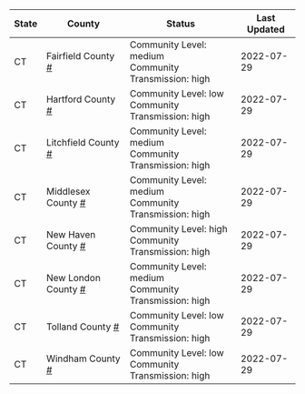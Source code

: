 State | County | Status | Last Updated
--- | --- | --- | --- 
CT | Fairfield County <a href="#fairfield_county">#</a> | <a name="fairfield_county"></a>Community Level: medium<br/>Community Transmission: high | 2022-07-29
CT | Hartford County <a href="#hartford_county">#</a> | <a name="hartford_county"></a>Community Level: low<br/>Community Transmission: high | 2022-07-29
CT | Litchfield County <a href="#litchfield_county">#</a> | <a name="litchfield_county"></a>Community Level: medium<br/>Community Transmission: high | 2022-07-29
CT | Middlesex County <a href="#middlesex_county">#</a> | <a name="middlesex_county"></a>Community Level: medium<br/>Community Transmission: high | 2022-07-29
CT | New Haven County <a href="#new_haven_county">#</a> | <a name="new_haven_county"></a>Community Level: high<br/>Community Transmission: high | 2022-07-29
CT | New London County <a href="#new_london_county">#</a> | <a name="new_london_county"></a>Community Level: medium<br/>Community Transmission: high | 2022-07-29
CT | Tolland County <a href="#tolland_county">#</a> | <a name="tolland_county"></a>Community Level: low<br/>Community Transmission: high | 2022-07-29
CT | Windham County <a href="#windham_county">#</a> | <a name="windham_county"></a>Community Level: low<br/>Community Transmission: high | 2022-07-29
